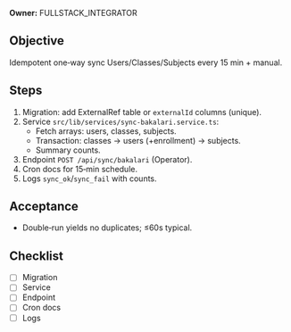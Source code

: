 **Owner:** FULLSTACK_INTEGRATOR

## Objective
Idempotent one‑way sync Users/Classes/Subjects every 15 min + manual.

## Steps
1. Migration: add ExternalRef table or `externalId` columns (unique).
2. Service `src/lib/services/sync-bakalari.service.ts`:
   - Fetch arrays: users, classes, subjects.
   - Transaction: classes → users (+enrollment) → subjects.
   - Summary counts.
3. Endpoint `POST /api/sync/bakalari` (Operator).
4. Cron docs for 15‑min schedule.
5. Logs `sync_ok`/`sync_fail` with counts.

## Acceptance
- Double‑run yields no duplicates; ≤60s typical.

## Checklist
- [ ] Migration
- [ ] Service
- [ ] Endpoint
- [ ] Cron docs
- [ ] Logs

